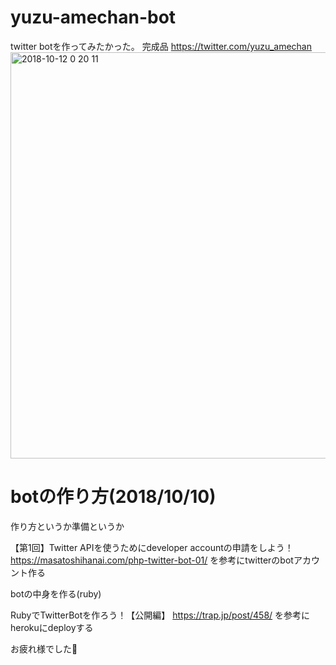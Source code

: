 # yuzu-amechan-bot
twitter botを作ってみたかった。
完成品 https://twitter.com/yuzu_amechan
<img width="650" alt="2018-10-12 0 20 11" src="https://user-images.githubusercontent.com/2544432/46814890-a9b7c300-cdb4-11e8-9b23-0c1e6e48bc85.png">

# botの作り方(2018/10/10)

作り方というか準備というか

【第1回】Twitter APIを使うためにdeveloper accountの申請をしよう！
https://masatoshihanai.com/php-twitter-bot-01/
を参考にtwitterのbotアカウント作る

botの中身を作る(ruby)

RubyでTwitterBotを作ろう！【公開編】
https://trap.jp/post/458/
を参考にherokuにdeployする

お疲れ様でした🍬
